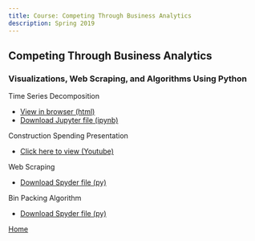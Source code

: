 ```yaml
---
title: Course: Competing Through Business Analytics
description: Spring 2019
---
```


## Competing Through Business Analytics
### Visualizations, Web Scraping, and Algorithms Using Python

Time Series Decomposition
- [View in browser (html)](M3Graphing.html)
- [Download Jupyter file (ipynb)](M3Graphing.ipynb)

Construction Spending Presentation
- [Click here to view (Youtube)](https://www.youtube.com/watch?v=ySC1Y_YXDC4)

Web Scraping 
- [Download Spyder file (py)](json_scrape.py)

Bin Packing Algorithm
- [Download Spyder file (py)](binpacking.py)

[Home](https://cherylngo.github.io/)
